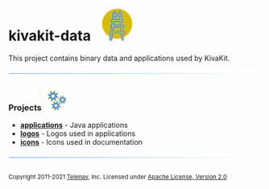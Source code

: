 # kivakit-data &nbsp; ![](logos/kivakit/kivakit-64.png)

This project contains binary data and applications used by KivaKit.

![](icons/horizontal-line/horizontal-line.png)

### Projects &nbsp; ![](icons/gears/gears-40.png)

- [**applications**](applications) - Java applications
- [**logos**](logos) - Logos used in applications
- [**icons**](icons) - Icons used in documentation

![](icons/horizontal-line/horizontal-line.png)

<sub>Copyright 2011-2021 [Telenav](http://telenav.com), Inc. Licensed under [Apache License, Version 2.0](LICENSE)</sub>  
